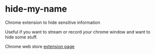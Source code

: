 # hide-my-name
Chrome extension to hide sensitive information

Useful if you want to stream or record your chrome window and want to hide some stuff.

Chrome web store [extension page](https://chrome.google.com/webstore/detail/hide-my-name/kogaaioeflcfhaengehifonedjbagdee)